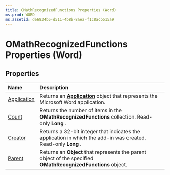 ```yaml
---
title: OMathRecognizedFunctions Properties (Word)
ms.prod: WORD
ms.assetid: de6834b5-d511-4b8b-8aea-f1c8acb515a9
---
```



# OMathRecognizedFunctions Properties (Word)

## Properties



|**Name**|**Description**|
|:-----|:-----|
|[Application](omathrecognizedfunctions-application-property-word.md)|Returns an  **[Application](application-object-word.md)** object that represents the Microsoft Word application.|
|[Count](omathrecognizedfunctions-count-property-word.md)|Returns the number of items in the  **OMathRecognizedFunctions** collection. Read-only **Long** .|
|[Creator](omathrecognizedfunctions-creator-property-word.md)|Returns a 32-bit integer that indicates the application in which the add-in was created. Read-only  **Long** .|
|[Parent](omathrecognizedfunctions-parent-property-word.md)|Returns an  **Object** that represents the parent object of the specified **OMathRecognizedFunctions** object.|

